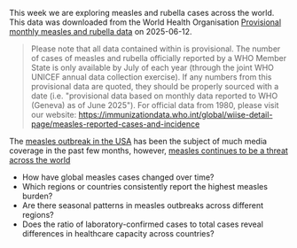 This week we are exploring measles and rubella cases across the world. This data was downloaded from 
the World Health Organisation [Provisional monthly measles and rubella data](https://immunizationdata.who.int/global?topic=Provisional-measles-and-rubella-data&location=) on 
2025-06-12. 

> Please note that all data contained within is provisional. The number of cases of measles and 
> rubella officially reported by a WHO Member State is only available by July of each year 
> (through the joint WHO UNICEF annual data collection exercise). If any numbers from this provisional
> data are quoted, they should be properly sourced with a date (i.e. "provisional data based on 
> monthly data reported to WHO (Geneva) as of June 2025"). For official data from 1980, please visit our website: 
> https://immunizationdata.who.int/global/wiise-detail-page/measles-reported-cases-and-incidence


The [measles outbreak in the USA](https://abcnews.go.com/Health/measles-cases-reach-1046-us-infections-confirmed-30/story?id=122108194) 
has been the subject of much media coverage in the past few months, however, [measles continues to be a threat across the world](https://www.cdc.gov/global-measles-vaccination/data-research/global-measles-outbreaks/index.html)

- How have global measles cases changed over time?
- Which regions or countries consistently report the highest measles burden?
- Are there seasonal patterns in measles outbreaks across different regions?
- Does the ratio of laboratory-confirmed cases to total cases reveal differences in healthcare capacity across countries?